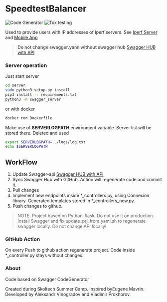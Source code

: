 # SpeedtestBalancer

![Code Generator](https://github.com/AleksandrVin/SpeedtestBalancer/actions/workflows/swagger_gen.yaml/badge.svg)
![Tox testing](https://github.com/AleksandrVin/SpeedtestBalancer/actions/workflows/tox_testing.yaml/badge.svg)

Used to provide users with IP addresses of Iperf servers.
See [Iperf Server](https://github.com/SkoltechSummerCamp/SpeedtestService) and [Mobile App](https://github.com/SkoltechSummerCamp/SpeedtestApplication)

> __Do not change swagger.yaml without swagger hub__
[Swagger HUB with API](https://app.swaggerhub.com/apis/vsasha1305/Skoltech_OpenRAN_5G_Group_Balancer_API/0.0.1-oas3)


### Server operation 

Just start server

```bash
cd server
sudo python3 setup.py install 
pip3 install -r requirements.txt
python3 -m swagger_server
```

or with docker

```bash
docker run Dockerfile
```

Make use of __SERVERLOGPATH__ environment variable. Server list will be stored there. Deleted and used

```bash
export SERVERLOGPATH=../logs/log.txt
echo $SERVERLOGPATH
```

## WorkFlow

1. Update Swagger-api
[Swagger HUB with API](https://app.swaggerhub.com/apis/vsasha1305/Skoltech_OpenRAN_5G_Group_Balancer_API/0.0.1-oas3)
2. Sync Swagger Hub with GitHub. Action will regenerate code and commit it.
3. Pull changes
4. Implement new endpoints inside *_controllers.py, using Connexion library. Generated templates stored in *_controllers_new.py.
5. Push changes to github. 

> NOTE. Project based on Python-flask. Do not use it on production.
> Install Swagger and fix update_prj_from_yaml.sh to regenerate swagger locally. Do not change API locally!

### GitHub Action

On every Push to github action regenerate project. Code inside *_controller.py stays without changes.

### About

Code based on Swagger CodeGenerator

Created during Skoltech Summer Camp. Inspired byEugene Mavrin.
Developed by Aleksandr Vinogradov and Vladimir Prokhorov.